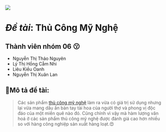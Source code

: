 ![](https://thoibaonganhang.vn/stores/news_dataimages/thanhlm/122017/29/08/646191bd132ab9a6386e2781b15f8053_lang-nghe-thu-cong-kim-son.jpg)

# _Đề tài_: Thủ Công Mỹ Nghệ

## Thành viên nhóm 06 😗
* Nguyễn Thị Thảo Nguyên
* Lý Thị Hồng Cẫm Nhi
* Liêu Kiều Oanh
* Nguyễn Thị Xuân Lan

## 🤔Mô tả đề tài:
> Các sản phẩm [thủ công mỹ nghệ](http://www.mynghexudua.com/su-kien/dac-diem-cua-hang-thu-cong-my-nghe-120.html) làm ra vừa có giá trị sử dụng nhưng lại vừa mang dấu ấn bàn tay tài hoa của người thợ và phong vị độc đáo của một miền quê nào đó. Cũng chính vì vậy mà hàm lượng văn hoá ở các sản phẩm thủ công mỹ nghệ được đánh giá cao hơn nhiều so với hàng công nghiệp sản xuất hàng loạt.😍
